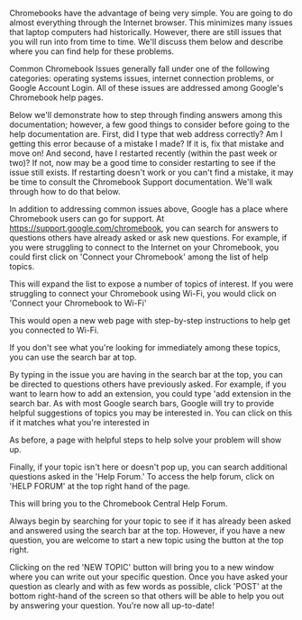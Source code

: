 Chromebooks have the advantage of being very simple. You are going to do almost everything through the Internet browser. This minimizes many issues that laptop computers had historically. However, there are still issues that you will run into from time to time. We'll discuss them below and describe where you can find help for these problems. 

Common Chromebook Issues generally fall under one of the following categories: operating systems issues, internet connection problems, or Google Account Login. All of these issues are addressed among Google's Chromebook help pages.

Below we'll demonstrate how to step through finding answers among this documentation; however, a few good things to consider before going to the help documentation are. First, did I type that web address correctly? Am I getting this error because of a mistake I made? If it is, fix that mistake and move on! And second, have I restarted recently (within the past week or two)? If not, now may be a good time to consider restarting to see if the issue still exists. If restarting doesn't work or you can't find a mistake, it may be time to consult the Chromebook Support documentation. We'll walk through how to do that below.


In addition to addressing common issues above, Google has a place where Chromebook users can go for support. At https://support.google.com/chromebook, you can search for answers to questions others have already asked or ask new questions. For example, if you were struggling to connect to the Internet on your Chromebook, you could first click on 'Connect your Chromebook' among the list of help topics.


This will expand the list to expose a number of topics of interest. If you were struggling to connect your Chromebook using Wi-Fi, you would click on 'Connect your Chromebook to Wi-Fi'


This would open a new web page with step-by-step instructions to help get you connected to Wi-Fi.


If you don't see what you're looking for immediately among these topics, you can use the search bar at top.


By typing in the issue you are having in the search bar at the top, you can be directed to questions others have previously asked. For example, if you want to learn how to add an extension, you could type 'add extension in the search bar. As with most Google search bars, Google will try to provide helpful suggestions of topics you may be interested in. You can click on this if it matches what you're interested in


As before, a page with helpful steps to help solve your problem will show up. 


Finally, if your topic isn't here or doesn't pop up, you can search additional questions asked in the 'Help Forum.' To access the help forum, click on 'HELP FORUM' at the top right hand of the page. 

This will bring you to the Chromebook Central Help Forum.

Always begin by searching for your topic to see if it has already been asked and answered using the search bar at the top. However, if you have a new question, you are welcome to start a new topic using the button at the top right. 


Clicking on the red 'NEW TOPIC' button will bring you to a new window where you can write out your specific question. Once you have asked your question as clearly and with as few words as possible, click 'POST' at the bottom right-hand of the screen so that others will be able to help you out by answering your question. You're now all up-to-date!